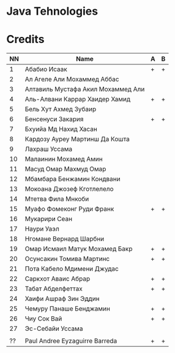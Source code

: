 # Java Tehnologies
# Credits

| NN | Name                                | A  | B  |
|----|-------------------------------------|----|----|
| 1  | Абабио Исаак                        | +  | +  |
| 2  | Ал Агеле Али Мохаммед Аббас         |    |    |
| 3  | Алтавиль Мустафа Акил Мохаммед Али  |    |    |
| 4  | Аль-Алвани Каррар Хаидер Хамид      | +  | +  |
| 5  | Бель Хут Ахмед Зубаир               |    |    |
| 6  | Бенсенуси Закария                   | +  | +  |
| 7  | Бхуийа Мд Нахид Хасан               |    |    |
| 8  | Кардозу Ауреу Мартинш Да Кошта      |    |    |
| 9  | Лахраш Уссама                       |    |    |
| 10 | Малаинин Мохамед Амин               |    |    |
| 11 | Масуд Омар Махмуд Омар              |    |    |
| 12 | Мбамбара Бенжамин Кондвани          |    |    |
| 13 | Мокоана Джозеф Кготлелело           |    |    |
| 14 | Мтетва Фила Мнкоби                  |    |    |
| 15 | Муафо Фомеконг Руди Франк           | +  | +  |
| 16 | Мукарири Сеан                       |    |    |
| 17 | Наури Уаэл                          |    |    |
| 18 | Нгомане Вернард Шарбни              |    |    |
| 19 | Омар Исмаил Матук Мохамед Бакр      | +  | +  |
| 20 | Осунсакин Томива Мартинс            | +  | +  |
| 21 | Пота Кабело Мдимени Джудас          |    |    |
| 22 | Саркхот Аваис Абрар                 | +  | +  |
| 23 | Табат Абделфеттах                   | +  | +  |
| 24 | Хаифи Ашраф Зин Эддин               |    |    |
| 25 | Чемуру Панаше Бенджамин             | +  | +  |
| 26 | Чиу Сок Вай                         | +  | +  |
| 27 | Эс-Себайи Уссама                    |    |    |
|    |                                     |    |    |
| ?? | Paul Andree Eyzaguirre Barreda      | +  | +  |

